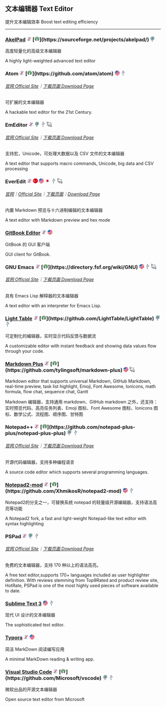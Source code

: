 ## 文本编辑器   Text Editor

提升文本编辑效率   Boost text editing efficiency

---

### [AkelPad](https://sourceforge.net/projects/akelpad/) ![](../assets/free.png) [![](../assets/open-source-icon.png "BSD@SourceForge: https://sourceforge.net/projects/akelpad/")](https://sourceforge.net/projects/akelpad/) ![](../assets/earth-globe.png)

高度轻量化的高级文本编辑器

A highly light-weighted advanced text editor

### Atom ![](../assets/free.png) [![](../assets/open-source-icon.png "MIT@GitHub: https://github.com/atom/atom")](https://github.com/atom/atom) ![](../assets/united-states.png) ![](../assets/usb.png)

###### [官网 Official Site](https://atom.io/)｜[下载页面 Download Page](https://github.com/atom/atom/releases)

可扩展的文本编辑器

A hackable text editor for the 21st Century.

### EmEditor ![](../assets/free.png) ![](../assets/earth-globe.png) ![](../assets/usb.png) ![](../assets/multi_platform.png)

###### [官网 Official Site](https://www.emeditor.com)｜[下载页面 Download Page](https://www.emeditor.com/download/)

支持宏，Unicode，可处理大数据以及 CSV 文件的文本编辑器

A text editor that supports macro commands, Unicode, big data and CSV processing

### EverEdit ![](../assets/free.png) ![](../assets/china.png) ![](../assets/united-states.png) ![](../assets/japan.png) ![](../assets/usb.png) ![](../assets/multi_platform.png)

###### [官网](http://www.everedit.net/)｜[Official Site](http://www.everedit.cn/)｜[下载页面](http://www.everedit.net/download)｜[Download Page](http://www.everedit.cn/download)

内置 Markdown 预览与十六进制编辑的文本编辑器

A text editor with Markdown preview and hex mode

### [GitBook Editor](https://www.gitbook.com/editor) ![](../assets/free.png) ![](../assets/united-states.png)

GitBook 的 GUI 客户端

GUI client for GitBook.

### GNU Emacs ![](../assets/free.png) [![](../assets/open-source-icon.png "GPL-LIKE@fsf.org: https://directory.fsf.org/wiki/GNU")](https://directory.fsf.org/wiki/GNU) ![](../assets/united-states.png) ![](../assets/usb.png) ![](../assets/multi_platform.png)

###### [官网 Official Site](https://www.gnu.org/software/emacs/)｜[下载页面 Download Page](https://www.gnu.org/software/emacs/download.html)

具有 Emacs Lisp 解释器的文本编辑器

A text editor with an interpreter for Emacs Lisp.

### [Light Table](http://lighttable.com/) ![](../assets/free.png) [![](../assets/open-source-icon.png "MIT@GitHub: https://github.com/LightTable/LightTable")](https://github.com/LightTable/LightTable) ![](../assets/earth-globe.png) ![](../assets/usb.png)

可定制化的编辑器，实时显示代码反馈与数据流

A customizable editor with instant feedback and showing data values flow through your code.

### [Markdown Plus](http://tylingsoft.com/markdown-plus/) ![](../assets/free.png) [![](../assets/open-source-icon.png "NO LICENSE@GitHub: https://github.com/tylingsoft/markdown-plus")](https://github.com/tylingsoft/markdown-plus) ![](../assets/united-states.png) ![](../assets/multi_platform.png)

Markdown editor that supports universal Markdown, GitHub Markdown, real-time preview, task list highlight, Emoji, Font Awesome, Ionicons, math formula, flow chat, sequence chat, Gantt

Markdown 编辑器，支持通用 markdown、GitHub markdown 之外，还支持：实时预览代码、高亮任务列表、Emoji 图标、Font Awesome 图标、Ionicons 图标、数学公式、流程图、顺序图、甘特图

### Notepad++ ![](../assets/free.png) [![](../assets/open-source-icon.png "GPL 2.0@GitHub: https://github.com/notepad-plus-plus/notepad-plus-plus")](https://github.com/notepad-plus-plus/notepad-plus-plus) ![](../assets/earth-globe.png) ![](../assets/usb.png)

###### [官网 Official Site](https://notepad-plus-plus.org/)｜[下载页面 Download Page](https://notepad-plus-plus.org/download/v7.3.3.html)

开源代码编辑器，支持多种编程语言

A source code editor which supports several programming languages.

### [Notepad2-mod](https://xhmikosr.github.io/notepad2-mod/) ![](../assets/free.png) [![](../assets/open-source-icon.png "BSD 3-clause@GitHub: https://github.com/XhmikosR/notepad2-mod")](https://github.com/XhmikosR/notepad2-mod) ![](../assets/united-states.png) ![](../assets/usb.png) 

Notepad2的分支之一，可替换系统 notepad 的轻量级开源编辑器，支持语法高亮等功能

A Notepad2 fork, a fast and light-weight Notepad-like text editor with syntax highlighting

### PSPad ![](../assets/free.png) ![](../assets/earth-globe.png) ![](../assets/usb.png)

###### [官网 Official Site](http://www.pspad.com/)｜[下载页面 Download Page](http://www.pspad.com/en/download.php)

免费的文本编辑器，支持 170 种以上的语法高亮。

A free text editor,supports 170+ languages included as user highlighter definition. With reviews stemming from Top9Rated and product review site, HotRate, PSPad is one of the most highly used pieces of software available to date.

### [Sublime Text 3](http://www.sublimetext.com/3) ![](../assets/united-states.png) ![](../assets/usb.png)

现代 UI 设计的文本编辑器

The sophisticated text editor.

### [Typora](https://typora.io/) ![](../assets/free.png) ![](../assets/united-states.png)

简洁 MarkDown 阅读编写应用

A minimal MarkDown reading & writing app.

### [Visual Studio Code](https://code.visualstudio.com/) ![](../assets/free.png) [![](../assets/open-source-icon.png "MIT@GitHub: https://github.com/Microsoft/vscode")](https://github.com/Microsoft/vscode) ![](../assets/earth-globe.png) ![](../assets/usb.png)

微软出品的开源文本编辑器

Open source text editor from Microsoft

